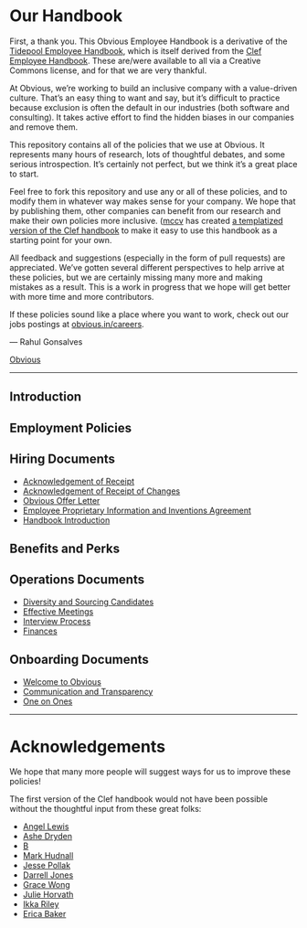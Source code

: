 # Our Handbook

First, a thank you. This Obvious Employee Handbook is a derivative of the [Tidepool Employee Handbook](https://github.com/tidepool-org/handbook/), which is itself derived from the [Clef Employee Handbook](https://github.com/clef/handbook/). These are/were available to all via a Creative Commons license, and for that we are very thankful.

At Obvious, we’re working to build an inclusive company with a value-driven culture. That’s an easy thing to want and say, but it’s difficult to practice because exclusion is often the default in our industries (both software and consulting). It takes active effort to find the hidden biases in our companies and remove them.

This repository contains all of the policies that we use at Obvious. It represents many hours of research, lots of thoughtful debates, and some serious introspection. It’s certainly not perfect, but we think it’s a great place to start.

Feel free to fork this repository and use any or all of these policies, and to modify them in whatever way makes sense for your company. We hope that by publishing them, other companies can benefit from our research and make their own policies more inclusive. ([mccv](github.com/mccv) has created [a templatized version of the Clef handbook](https://github.com/turbinelabs/handbook-template) to make it easy to use this handbook as a starting point for your own.

All feedback and suggestions (especially in the form of pull requests) are  appreciated. We’ve gotten several different perspectives to help arrive at these policies, but we are certainly missing many more and making mistakes as a result. This is a work in progress that we hope will get better with more time and more contributors.

If these policies sound like a place where you want to work, check out our jobs postings at [obvious.in/careers](https://obvious.in/careers).

— Rahul Gonsalves

[Obvious](https://obvious.in/)

***

## Introduction

## Employment Policies

## Hiring Documents
* [Acknowledgement of Receipt](https://github.com/obvious/handbook/blob/master/Hiring%20Documents/Acknowledgment%20of%20Receipt.md)
* [Acknowledgement of Receipt of Changes](https://github.com/obvious/handbook/blob/master/Hiring%20Documents/Acknowledgement%20of%20Receipt%20of%20Changes.md)
* [Obvious Offer Letter](https://github.com/obvious/handbook/blob/master/Hiring%20Documents/Obvious%20Offer%20Letter.md)
* [Employee Proprietary Information and Inventions Agreement](https://github.com/obvious/handbook/blob/master/Hiring%20Documents/Employee%20Proprietary%20Information%20and%20Inventions%20Assignment%20Agreement.md)
* [Handbook Introduction](https://github.com/obvious/handbook/blob/master/Hiring%20Documents/Handbook%20Introduction.md)

## Benefits and Perks

## Operations Documents
* [Diversity and Sourcing Candidates](https://github.com/obvious/handbook/blob/master/Operations%20Documents/Diversity%20and%20Sourcing%20Candidates.md)
* [Effective Meetings](https://github.com/obvious/handbook/blob/master/Operations%20Documents/Effective%20Meetings.md)
* [Interview Process](https://github.com/obvious/handbook/blob/master/Operations%20Documents/Interview%20Process.md)
* [Finances](https://github.com/obvious/handbook/blob/master/Operations%20Documents/Finances.md)

## Onboarding Documents
* [Welcome to Obvious](https://github.com/obvious/handbook/blob/master/Onboarding%20Documents/Welcome%20to%20Obvious.md)
* [Communication and Transparency](https://github.com/obvious/handbook/blob/master/Onboarding%20Documents/Communication%20and%20Transparency.md)
* [One on Ones](https://github.com/obvious/handbook/blob/master/Onboarding%20Documents/One-on-Ones.md)

***

# Acknowledgements

We hope that many more people will suggest ways for us to improve these policies!

The first version of the Clef handbook would not have been possible without the thoughtful input from these great folks:

* [Angel Lewis](http://www.allemployerlaw.com/)
* [Ashe Dryden](http://www.ashedryden.com/)
* [B](https://twitter.com/brennenbyrne)
* [Mark Hudnall](https://twitter.com/landakram)
* [Jesse Pollak](https://twitter.com/jessepollak)
* [Darrell Jones](https://twitter.com/darrelljonesiii)
* [Grace Wong](https://twitter.com/gwongz)
* [Julie Horvath](https://twitter.com/nrrrdcore)
* [Ikka Riley](https://twitter.com/isicalynn)
* [Erica Baker](https://twitter.com/ericajoy)